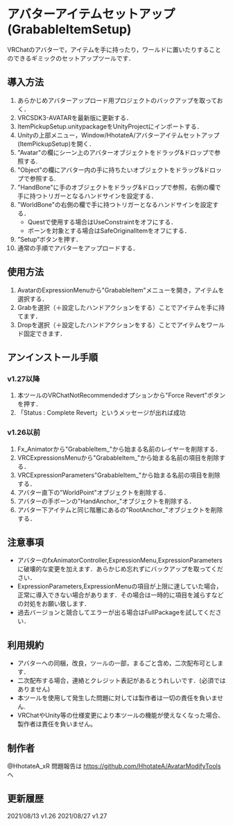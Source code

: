 # アバターアイテムセットアップ(GrabableItemSetup)

VRChatのアバターで，アイテムを手に持ったり，ワールドに置いたりすることのできるギミックのセットアップツールです．

## 導入方法
1. あらかじめアバターアップロード用プロジェクトのバックアップを取っておく．
2. VRCSDK3-AVATARを最新版に更新する．
3. ItemPickupSetup.unitypackageをUnityProjectにインポートする．
4. Unityの上部メニュー，Window/HhotateA/アバターアイテムセットアップ(ItemPickupSetup)を開く．
5. "Avatar"の欄にシーン上のアバターオブジェクトをドラッグ&ドロップで参照する.
6. "Object"の欄にアバター内の手に持ちたいオブジェクトをドラッグ&ドロップで参照する.
7. "HandBone"に手のオブジェクトをドラッグ&ドロップで参照，右側の欄で手に持つトリガーとなるハンドサインを設定する．
8. "WorldBone"の右側の欄で手に持つトリガーとなるハンドサインを設定する．
    - Questで使用する場合はUseConstraintをオフにする．
    - ボーンを対象とする場合はSafeOriginalItemをオフにする．
9. ”Setup”ボタンを押す．
10. 通常の手順でアバターをアップロードする．

## 使用方法
1. AvatarのExpressionMenuから"GrabableItem"メニューを開き，アイテムを選択する．
2. Grabを選択（＋設定したハンドアクションをする）ことでアイテムを手に持てます．
3. Dropを選択（＋設定したハンドアクションをする）ことでアイテムをワールド固定できます．

## アンインストール手順
### v1.27以降
 1. 本ツールのVRChatNotRecommendedオプションから"Force Revert"ボタンを押す．
 2. 「Status : Complete Revert」というメッセージが出れば成功
### v1.26以前
 1. Fx_Animatorから"GrabableItem_"から始まる名前のレイヤーを削除する．
 2. VRCExpressionsMenuから"GrabableItem_"から始まる名前の項目を削除する．
 3. VRCExpressionParameters"GrabableItem_"から始まる名前の項目を削除する．
 4. アバター直下の"WorldPoint"オブジェクトを削除する．
 5. アバターの手ボーンの"HandAnchor_"オブジェクトを削除する．
 5. アバター下アイテムと同じ階層にあるの"RootAnchor_"オブジェクトを削除する．

## 注意事項
- アバターのfxAnimatorController,ExpressionMenu,ExpressionParametersに破壊的な変更を加えます．あらかじめ忘れずにバックアップを取ってください．
- ExpressionParameters,ExpressionMenuの項目が上限に達していた場合，正常に導入できない場合があります．その場合は一時的に項目を減らすなどの対処をお願い致します．
- 過去バージョンと競合してエラーが出る場合はFullPackageを試してください．

## 利用規約
- アバターへの同梱，改良，ツールの一部，まるごと含め，二次配布可とします．
- 二次配布する場合，連絡とクレジット表記があるとうれしいです．(必須ではありません)
- 本ツールを使用して発生した問題に対しては製作者は一切の責任を負いません.
- VRChatやUnity等の仕様変更により本ツールの機能が使えなくなった場合、製作者は責任を負いません。

## 制作者
@HhotateA_xR
問題報告は https://github.com/HhotateA/AvatarModifyTools へ

## 更新履歴
2021/08/13 v1.26
2021/08/27 v1.27